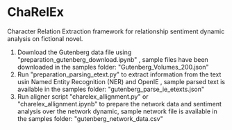 # ChaRelEx

Character Relation Extraction framework for relationship sentiment dynamic analysis on fictional novel.

1. Download the Gutenberg data file using "preparation_gutenberg_download.ipynb" , sample files have been downloaded in the samples folder: "Gutenberg_Volumes_200.json"
2. Run "preparation_parsing_etext.py" to extract information from the text usin Named Entity Recognition (NER) and OpenIE , sample parsed text is available in the samples folder: "gutenberg_parse_ie_etexts.json"
3. Run aligner script "charelex_allignment.py" or "charelex_allignment.ipynb" to prepare the network data and sentiment analysis over the network dynamic, sample network file is available in the samples folder: "gutenberg_network_data.csv"

